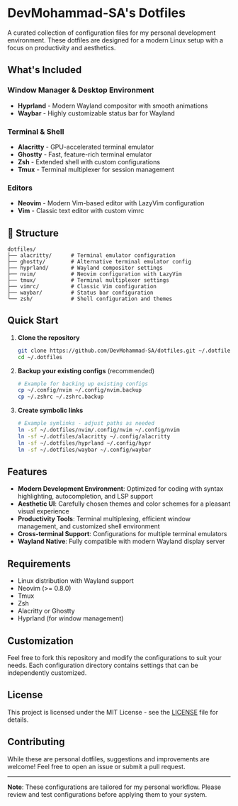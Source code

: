 # DevMohammad-SA's Dotfiles

A curated collection of configuration files for my personal development environment. These dotfiles are designed for a modern Linux setup with a focus on productivity and aesthetics.

## What's Included

### Window Manager & Desktop Environment
- **Hyprland** - Modern Wayland compositor with smooth animations
- **Waybar** - Highly customizable status bar for Wayland

### Terminal & Shell
- **Alacritty** - GPU-accelerated terminal emulator
- **Ghostty** - Fast, feature-rich terminal emulator
- **Zsh** - Extended shell with custom configurations
- **Tmux** - Terminal multiplexer for session management

### Editors
- **Neovim** - Modern Vim-based editor with LazyVim configuration
- **Vim** - Classic text editor with custom vimrc

## 📁 Structure

```
dotfiles/
├── alacritty/      # Terminal emulator configuration
├── ghostty/        # Alternative terminal emulator config
├── hyprland/       # Wayland compositor settings
├── nvim/           # Neovim configuration with LazyVim
├── tmux/           # Terminal multiplexer settings
├── vimrc/          # Classic Vim configuration
├── waybar/         # Status bar configuration
└── zsh/            # Shell configuration and themes
```

## Quick Start

1. **Clone the repository**
   ```bash
   git clone https://github.com/DevMohammad-SA/dotfiles.git ~/.dotfiles
   cd ~/.dotfiles
   ```

2. **Backup your existing configs** (recommended)
   ```bash
   # Example for backing up existing configs
   cp ~/.config/nvim ~/.config/nvim.backup
   cp ~/.zshrc ~/.zshrc.backup
   ```

3. **Create symbolic links**
   ```bash
   # Example symlinks - adjust paths as needed
   ln -sf ~/.dotfiles/nvim/.config/nvim ~/.config/nvim
   ln -sf ~/.dotfiles/alacritty ~/.config/alacritty
   ln -sf ~/.dotfiles/hyprland ~/.config/hypr
   ln -sf ~/.dotfiles/waybar ~/.config/waybar
   ```

## Features

- **Modern Development Environment**: Optimized for coding with syntax highlighting, autocompletion, and LSP support
- **Aesthetic UI**: Carefully chosen themes and color schemes for a pleasant visual experience
- **Productivity Tools**: Terminal multiplexing, efficient window management, and customized shell environment
- **Cross-terminal Support**: Configurations for multiple terminal emulators
- **Wayland Native**: Fully compatible with modern Wayland display server

## Requirements

- Linux distribution with Wayland support
- Neovim (>= 0.8.0)
- Tmux
- Zsh
- Alacritty or Ghostty
- Hyprland (for window management)

## Customization

Feel free to fork this repository and modify the configurations to suit your needs. Each configuration directory contains settings that can be independently customized.

## License

This project is licensed under the MIT License - see the [LICENSE](LICENSE) file for details.

## Contributing

While these are personal dotfiles, suggestions and improvements are welcome! Feel free to open an issue or submit a pull request.

---

**Note**: These configurations are tailored for my personal workflow. Please review and test configurations before applying them to your system.

